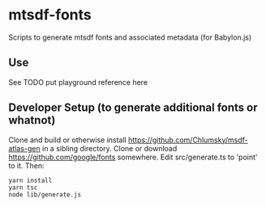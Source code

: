 # mtsdf-fonts
Scripts to generate mtsdf fonts and associated metadata (for Babylon.js)

## Use
See TODO put playground reference here

## Developer Setup (to generate additional fonts or whatnot)

Clone and build or otherwise install https://github.com/Chlumsky/msdf-atlas-gen in a sibling directory.
Clone or download https://github.com/google/fonts somewhere.
Edit src/generate.ts to 'point' to it. Then:

    yarn install
    yarn tsc
    node lib/generate.js

